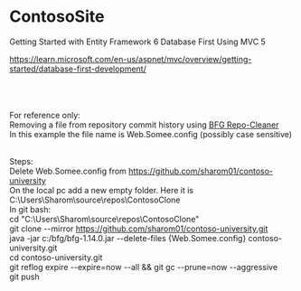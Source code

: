 # ContosoSite

Getting Started with Entity Framework 6 Database First Using MVC 5

https://learn.microsoft.com/en-us/aspnet/mvc/overview/getting-started/database-first-development/

<br><br><br>For reference only:
<br>Removing a file from repository commit history using <a href="https://rtyley.github.io/bfg-repo-cleaner">BFG Repo-Cleaner</a> 
<br>In this example the file name is Web.Somee.config (possibly case sensitive)

<br>Steps:
<br>Delete Web.Somee.config from https://github.com/sharom01/contoso-university
<br>On the local pc add a new empty folder. Here it is C:\Users\Sharom\source\repos\ContosoClone
<br>In git bash:
<br>cd "C:\Users\Sharom\source\repos\ContosoClone"
<br>git clone --mirror https://github.com/sharom01/contoso-university.git
<br>java -jar c:/bfg/bfg-1.14.0.jar --delete-files {Web.Somee.config}  contoso-university.git
<br>cd contoso-university.git
<br>git reflog expire --expire=now --all && git gc --prune=now --aggressive
<br>git push
